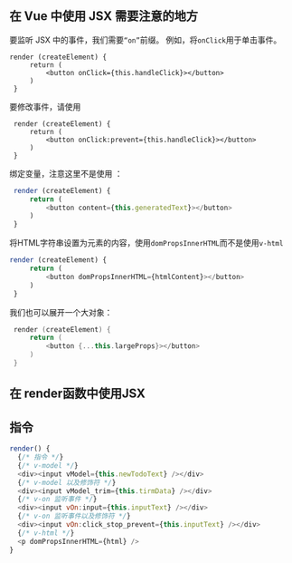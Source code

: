 ## 在 Vue 中使用 JSX 需要注意的地方

要监听 JSX 中的事件，我们需要`“on”`前缀。 例如，将`onClick`用于单击事件。

```hsp
render (createElement) {
     return (
         <button onClick={this.handleClick}></button>
     )
 }
```

要修改事件，请使用

```hsp
 render (createElement) {
     return (
         <button onClick:prevent={this.handleClick}></button>
     )
 }
```

绑定变量，注意这里不是使用 ：

```javascript
 render (createElement) {
     return (
         <button content={this.generatedText}></button>
     )
 }
```

将HTML字符串设置为元素的内容，使用`domPropsInnerHTML`而不是使用`v-html`

```javascript
render (createElement) {
     return (
         <button domPropsInnerHTML={htmlContent}></button>
     )
 }
```

我们也可以展开一个大对象：

```kotlin
 render (createElement) {
     return (
         <button {...this.largeProps}></button>
     )
 }
```

## 在 render函数中使用JSX

## 指令

```js
render() {
  {/* 指令 */}
  {/* v-model */}
  <div><input vModel={this.newTodoText} /></div>
  {/* v-model 以及修饰符 */}
  <div><input vModel_trim={this.tirmData} /></div>
  {/* v-on 监听事件 */}
  <div><input vOn:input={this.inputText} /></div>
  {/* v-on 监听事件以及修饰符 */}
  <div><input vOn:click_stop_prevent={this.inputText} /></div>
  {/* v-html */}
  <p domPropsInnerHTML={html} />
}
```